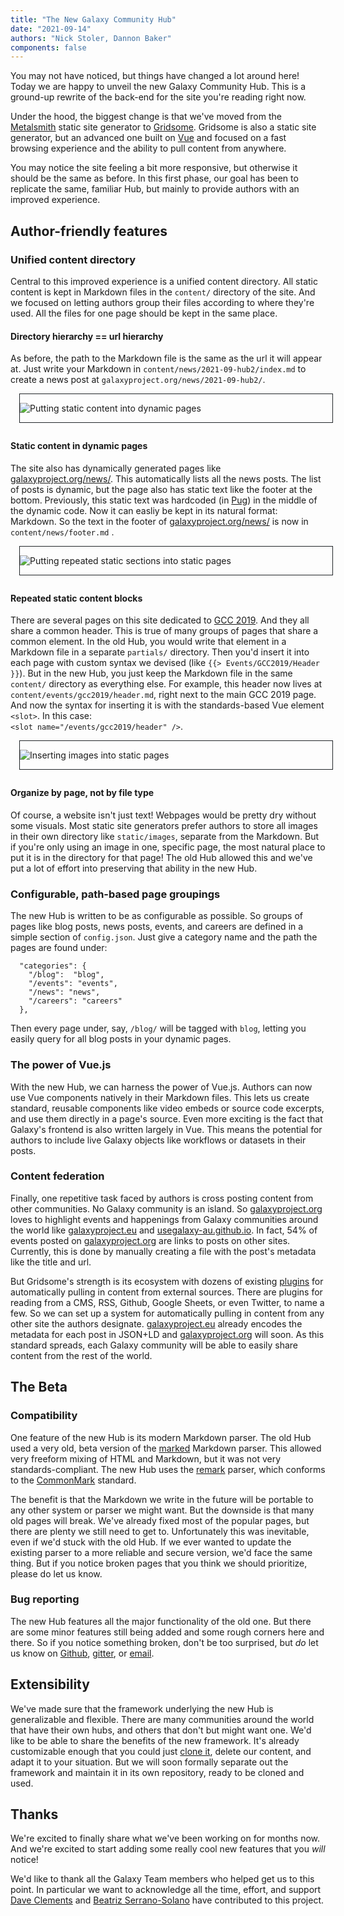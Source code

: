 ```yaml
---
title: "The New Galaxy Community Hub"
date: "2021-09-14"
authors: "Nick Stoler, Dannon Baker"
components: false
---
```


You may not have noticed, but things have changed a lot around here! Today we are happy to unveil the new Galaxy Community Hub. This is a ground-up rewrite of the back-end for the site you're reading right now.

Under the hood, the biggest change is that we've moved from the [Metalsmith](https://metalsmith.io/) static site generator to [Gridsome](https://gridsome.org/). Gridsome is also a static site generator, but an advanced one built on [Vue](https://vuejs.org/) and focused on a fast browsing experience and the ability to pull content from anywhere.

You may notice the site feeling a bit more responsive, but otherwise it should be the same as before. In this first phase, our goal has been to replicate the same, familiar Hub, but mainly to provide authors with an improved experience.

## Author-friendly features

### Unified content directory

Central to this improved experience is a unified content directory. All static content is kept in Markdown files in the `content/` directory of the site. And we focused on letting authors group their files according to where they're used. All the files for one page should be kept in the same place.

#### Directory hierarchy == url hierarchy

As before, the path to the Markdown file is the same as the url it will appear at. Just write your Markdown in `content/news/2021-09-hub2/index.md` to create a news post at `galaxyproject.org/news/2021-09-hub2/`.

<div class="img-resizer trim-p right" style="width: 500px; margin: 0 0 2em 1em; border: 1px solid #212529">

![Putting static content into dynamic pages](./content-dir-dynamic-pages.svg)

</div>

#### Static content in dynamic pages

The site also has dynamically generated pages like [galaxyproject.org/news/](/news/). This automatically lists all the news posts. The list of posts is dynamic, but the page also has static text like the footer at the bottom. Previously, this static text was hardcoded (in [Pug](https://pugjs.org)) in the middle of the dynamic code. Now it can easliy be kept in its natural format: Markdown. So the text in the footer of [galaxyproject.org/news/](/news/) is now in `content/news/footer.md` .

<div class="clearfix"></div>
<div class="img-resizer trim-p right" style="width: 500px; margin: 0 0 2em 1em; border: 1px solid #212529">

![Putting repeated static sections into static pages](./content-dir-static-inserts.svg)

</div>

#### Repeated static content blocks

There are several pages on this site dedicated to [GCC 2019](/events/gcc2019/). And they all share a common header. This is true of many groups of pages that share a common element. In the old Hub, you would write that element in a Markdown file in a separate `partials/` directory. Then you'd insert it into each page with custom syntax we devised (like `{{> Events/GCC2019/Header }}`). But in the new Hub, you just keep the Markdown file in the same `content/` directory as everything else. For example, this header now lives at `content/events/gcc2019/header.md`, right next to the main GCC 2019 page. And now the syntax for inserting it is with the standards-based Vue element `<slot>`. In this case:  
`<slot name="/events/gcc2019/header" />`.

<div class="clearfix"></div>
<div class="img-resizer trim-p right" style="width: 500px; margin: 0 0 2em 1em; border: 1px solid #212529">

![Inserting images into static pages](./content-dir-images.svg)

</div>

#### Organize by page, not by file type

Of course, a website isn't just text! Webpages would be pretty dry without some visuals. Most static site generators prefer authors to store all images in their own directory like `static/images`, separate from the Markdown. But if you're only using an image in one, specific page, the most natural place to put it is in the directory for that page! The old Hub allowed this and we've put a lot of effort into preserving that ability in the new Hub.

<div class="clearfix"></div>

### Configurable, path-based page groupings

The new Hub is written to be as configurable as possible. So groups of pages like blog posts, news posts, events, and careers are defined in a simple section of `config.json`. Just give a category name and the path the pages are found under:

```
  "categories": {
    "/blog":  "blog",
    "/events": "events",
    "/news": "news",
    "/careers": "careers"
  },
```

Then every page under, say, `/blog/` will be tagged with `blog`, letting you easily query for all blog posts in your dynamic pages.

### The power of Vue.js

With the new Hub, we can harness the power of Vue.js. Authors can now use Vue components natively in their Markdown files. This lets us create standard, reusable components like video embeds or source code excerpts, and use them directly in a page's source. Even more exciting is the fact that Galaxy's frontend is also written largely in Vue. This means the potential for authors to include live Galaxy objects like workflows or datasets in their posts.

### Content federation

Finally, one repetitive task faced by authors is cross posting content from other communities. No Galaxy community is an island. So [galaxyproject.org](https://galaxyproject.org) loves to highlight events and happenings from Galaxy communities around the world like [galaxyproject.eu](https://galaxyproject.eu/) and [usegalaxy-au.github.io](https://usegalaxy-au.github.io). In fact, 54% of events posted on [galaxyproject.org](https://galaxyproject.org) are links to posts on other sites. Currently, this is done by manually creating a file with the post's metadata like the title and url.

But Gridsome's strength is its ecosystem with dozens of existing [plugins](https://gridsome.org/plugins/) for automatically pulling in content from external sources. There are plugins for reading from a CMS, RSS, Github, Google Sheets, or even Twitter, to name a few. So we can set up a system for automatically pulling in content from any other site the authors designate. [galaxyproject.eu](https://galaxyproject.eu/) already encodes the metadata for each post in JSON+LD and [galaxyproject.org](https://galaxyproject.org) will soon. As this standard spreads, each Galaxy community will be able to easily share content from the rest of the world.

## The Beta

### Compatibility

One feature of the new Hub is its modern Markdown parser. The old Hub used a very old, beta version of the [marked](https://marked.js.org/) Markdown parser. This allowed very freeform mixing of HTML and Markdown, but it was not very standards-compliant. The new Hub uses the [remark](https://remark.js.org/) parser, which conforms to the [CommonMark](https://commonmark.org/) standard.

The benefit is that the Markdown we write in the future will be portable to any other system or parser we might want. But the downside is that many old pages will break. We've already fixed most of the popular pages, but there are plenty we still need to get to. Unfortunately this was inevitable, even if we'd stuck with the old Hub. If we ever wanted to update the existing parser to a more reliable and secure version, we'd face the same thing. But if you notice broken pages that you think we should prioritize, please do let us know.

### Bug reporting

The new Hub features all the major functionality of the old one. But there are some minor features still being added and some rough corners here and there. So if you notice something broken, don't be too surprised, but *do* let us know on [Github](https://github.com/galaxyproject/galaxy-hub/issues), [gitter](https://gitter.im/galaxyproject/hub2),  or [email](mailto:outreach@galaxyproject.org?subject=Community%20Hub%20issue).

## Extensibility

We've made sure that the framework underlying the new Hub is generalizable and flexible. There are many communities around the world that have their own hubs, and others that don't but might want one. We'd like to be able to share the benefits of the new framework. It's already customizable enough that you could just [clone it](https://github.com/galaxyproject/galaxy-hub), delete our content, and adapt it to your situation. But we will soon formally separate out the framework and maintain it in its own repository, ready to be cloned and used.

## Thanks

We're excited to finally share what we've been working on for months now. And we're excited to start adding some really cool new features that you *will* notice!

We'd like to thank all the Galaxy Team members who helped get us to this point. In particular we want to acknowledge all the time, effort, and support [Dave Clements](/people/dave-clements/) and [Beatriz Serrano-Solano](https://galaxyproject.eu/people#beatrizserrano) have contributed to this project.

